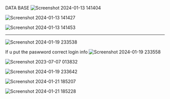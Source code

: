 DATA BASE
![Screenshot 2024-01-13 141404](https://github.com/Narayan-Thakare/MVC-INVENTORTY-MANAGEMENT-SWING/assets/113063658/a5723e9f-ed8e-4223-bbaa-371b35a8ef74)

![Screenshot 2024-01-13 141427](https://github.com/Narayan-Thakare/MVC-INVENTORTY-MANAGEMENT-SWING/assets/113063658/bb4ee27a-04ad-4c00-ad5d-4fd3cf01fb87)

![Screenshot 2024-01-13 141453](https://github.com/Narayan-Thakare/MVC-INVENTORTY-MANAGEMENT-SWING/assets/113063658/2db09a99-841e-4ae0-86e3-f3e85a36f539)

-----------------------------------------------------------------------------------------------------------------------------------------------------
![Screenshot 2024-01-19 233538](https://github.com/Narayan-Thakare/MVC-INVENTORTY-MANAGEMENT-SWING/assets/113063658/feacdeef-fcdb-4599-bb51-ce228db62332)

If u put the paswword correct login info
![Screenshot 2024-01-19 233558](https://github.com/Narayan-Thakare/MVC-INVENTORTY-MANAGEMENT-SWING/assets/113063658/89bbc7c8-f4b5-4a26-ab11-c0d82003a874)


![Screenshot 2023-07-07 013832](https://github.com/Narayan-Thakare/MVC-INVENTORTY-MANAGEMENT-SWING/assets/113063658/bc03e361-55bd-43a3-9d47-b2cadd5cecaf)


![Screenshot 2024-01-19 233642](https://github.com/Narayan-Thakare/MVC-INVENTORTY-MANAGEMENT-SWING/assets/113063658/564c3df9-7cdc-4141-b597-969792cc9130)

![Screenshot 2024-01-21 185207](https://github.com/Narayan-Thakare/MVC-INVENTORTY-MANAGEMENT-SWING/assets/113063658/8c0a0b6f-6280-44a6-b257-2362b324cbc7)

![Screenshot 2024-01-21 185228](https://github.com/Narayan-Thakare/MVC-INVENTORTY-MANAGEMENT-SWING/assets/113063658/9d83e8a6-3e99-4755-9499-d76148ec2e14)
